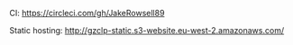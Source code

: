 CI:
https://circleci.com/gh/JakeRowsell89

Static hosting:
http://gzclp-static.s3-website.eu-west-2.amazonaws.com/